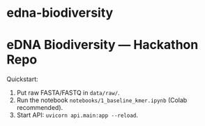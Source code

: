 # edna-biodiversity
# eDNA Biodiversity — Hackathon Repo

Quickstart:
1. Put raw FASTA/FASTQ in `data/raw/`.
2. Run the notebook `notebooks/1_baseline_kmer.ipynb` (Colab recommended).
3. Start API: `uvicorn api.main:app --reload`.

